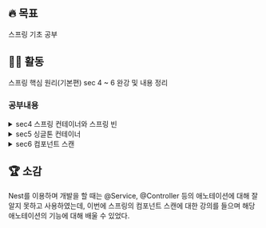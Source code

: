 ## 🔥 목표 
  스프링 기초 공부
## 👩‍💻 활동
  스프링 핵심 원리(기본편) sec 4 ~ 6 완강 및 내용 정리
  
  ### 공부내용
  <details>
  <summary>sec4 스프링 컨테이너와 스프링 빈</summary>

### 스프링 컨테이너 등록

```java
ApplicationContext applicationContext = new AnnotationConfigApplicationContext(AppConfig.class);
```

- **스프링 컨테이너**
    - `ApplicationContext` ⬅️ 인터페이스임
    - XML 기반 or 애노테이션 기반의 자바 설정 클래스로 만들 수 있음
    - 직전에 **AppConfig**를 사용했던 방식 → 애노테이션 기반의 자바 설정 클래스로 스프링 컨테이너 만듬
    - 자바 설정 클래스를 기반으로 스프링 컨테이너(`ApplicationContext`)를 만들면
        - `new AnnotationConfigApplicationContext(AppConfig.class);`
        - 해당 클래스 = **ApplicationContext 인터페이스의 구현체**
    
    <aside>
    ➕ 더 정확히는 **스프링 컨테이너**를 부를 때 **BeanFactory**, **ApplicationContext**로 구분함
    
    - `BeanFactory`를 직접 사용하는 경우는 거의 없으므로, 일반적으로 `ApplicationContext`를 **스프링 컨테이너**라 한다.
    </aside>
    

- **스프링 컨테이너 생성 과정**
    1. **스프링 컨테이너 생성**
        
        ![4-1](https://user-images.githubusercontent.com/96513157/215312516-8feaec35-fba8-446a-b270-c93084ce45f7.png)
        
        - `new AnnotationConfigApplicationContext(AppConfig.class)`
        - 스프링 컨테이너를 생성 시, 구성 정보 지정해줘야 함
            
            ex) 위에서는 `AppConfig.class`를 구성 정보로 지정함
            
    2. **스프링 빈 등록**
        
        ![4-2](https://user-images.githubusercontent.com/96513157/215312518-800f7820-66f0-44c3-9056-56d998ce12ee.png)
        
        - 스프링 컨테이너는 파라미터로 넘어온 설정 클래스 정보를 사용 → 스프링 빈을 등록
        - **빈 이름** : 메서드 이름을 사용 or 직접 부여 가능
            
            `@Bean(name="memberService2")`
            
            <aside>
            💡 **빈 이름은 항상 다른 이름을 부여**해야 함
            
            - 같은 이름 부여 시 → 다른 빈이 무시되거나, 기존 빈을 덮어버리거나 설정에 따라 오류가 발생
            </aside>
            
        
    3. **스프링 빈 의존관계 설정**
        
        ![4-3](https://user-images.githubusercontent.com/96513157/215312519-c7754503-8c89-441a-b1b6-9e2713c80a52.png)
        
        ![4-4](https://user-images.githubusercontent.com/96513157/215312521-d9fa54dc-9609-4392-a65d-7f23faf7ab38.png)
        
        - 스프링 컨테이너는 설정 정보를 참고해서 **의존관계를 주입(DI)**
        - 단순히 자바 코드를 호출하는 것 같지만, 차이가 있음 ➡️ **싱글톤 컨테이너**
        
        <aside>
        💡 스프링은 **(1)빈 생성**, **(2)의존관계 주입** 단계가 나뉨
        
        But 자바 코드로 스프링 빈을 등록 → 생성자를 호출하면서 의존관계 주입도 한번에 처리
        
        ➡️ **의존관계 자동 주입**
        
        </aside>
        

### **컨테이너에 등록된 모든 빈 조회**

- **모든 빈 출력하기** : 스프링에 등록된 모든 빈 정보를 출력 가능
    - `ac.getBeanDefinitionNames()` : 스프링에 등록된 모든 빈 이름 조회
    - `ac.getBean()` : 빈 이름으로 빈 객체(인스턴스)를 조회
    
    ```java
    class ApplicationContextInfoTest {
        AnnotationConfigApplicationContext ac =  new AnnotationConfigApplicationContext(AppConfig.class);
    
        @Test
        @DisplayName("모든 빈 출력하기")
        void findAllBean(){
            String[] beanDefinitionNames = ac.getBeanDefinitionNames();
            for (String beanDefinitionName : beanDefinitionNames) {
                Object bean = ac.getBean(beanDefinitionName);
                System.out.println("name = " + beanDefinitionName + " object = "+ bean);
            }
        }
    }
    ```
    
- **애플리케이션 빈 출력하기** : 스프링이 내부에서 사용하는 빈은 제외하고, 내가 등록한 빈만 출력 가능
    - 스프링이 내부에서 사용하는 빈은 `getRole()`로 구분 가능
        - `ROLE_APPLICATION` : 일반적으로 사용자가 정의한 빈
        - `ROLE_INFRASTRUCTURE` : 스프링이 내부에서 사용하는 빈
    
    ```java
    class ApplicationContextInfoTest {
        AnnotationConfigApplicationContext ac =  new AnnotationConfigApplicationContext(AppConfig.class);
    
        @Test
        @DisplayName("애플리케이션 빈 출력하기")
        void findApplicationBean(){
            String[] beanDefinitionNames = ac.getBeanDefinitionNames();
            for (String beanDefinitionName : beanDefinitionNames) {
                BeanDefinition beanDefinition = ac.getBeanDefinition(beanDefinitionName);
    						
    						//Role ROLE_APPLICATION: 직접 등록한 애플리케이션 빈
    						//Role ROLE_INFRASTRUCTURE: 스프링이 내부에서 사용하는 빈
                if(beanDefinition.getRole()==BeanDefinition.ROLE_APPLICATION){
                    Object bean = ac.getBean(beanDefinitionName);
                    System.out.println("name = " + beanDefinitionName + " object = "+ bean);
                }
            }
        }
    }
    ```
    

### 스프링 빈 조회 - 기본

- 스프링 컨테이너에서 스프링 빈을 찾는 가장 기본적인 조회 방법
- `ac.getBean(빈이름, 타입)`
- `ac.getBean(타입)`
- 조회 대상 스프링 빈이 없으면 예외 발생 ! ➡️ NoSuchBeanDefinitionException: No bean named 'xxxxx' available

```java
class ApplicationContextBasicFindTest {
    AnnotationConfigApplicationContext ac =  new AnnotationConfigApplicationContext(AppConfig.class);

    @Test
    @DisplayName("빈 이름으로 조회")
    void findBeanByName() {
        MemberService memberService = ac.getBean("memberService", MemberService.class);
        assertThat(memberService).isInstanceOf(MemberServiceImpl.class);
    }

    @Test
    @DisplayName("타입으로만 조회")
    void findBeanByType(){
        MemberService memberService = ac.getBean(MemberService.class);
        assertThat(memberService).isInstanceOf(MemberServiceImpl.class);
    }

    @Test
    @DisplayName("구체 타입으로 조회")
    void findBeanByName2() {
        MemberServiceImpl memberService = ac.getBean("memberService", MemberServiceImpl.class);
        assertThat(memberService).isInstanceOf(MemberServiceImpl.class);
    } //구체 타입으로 조회하면 변경시 유연성 떨어짐

    @Test
    @DisplayName("빈 이름으로 조회X") 
		void findBeanByNameX() {
        Assertions.assertThrows(NoSuchBeanDefinitionException.class, () ->
                ac.getBean("xxxxx", MemberService.class));
    } //예외 발생(조회 대상 스프링 빈 없음): NoSuchBeanDefinitionException: No bean named 'xxxxx' available
}
```

### 스프링 빈 조회 - **동일한 타입이 둘 이상**

- 타입으로 조회시, 같은 타입의 스프링 빈이 둘 이상이면 오류 발생 ➡️ 빈 이름 지정
- `ac.getBeansOfType()`을 사용하면 해당 타입의 모든 빈을 조회 가능

```java
public class ApplicationContextSameBeanFindTest {
    AnnotationConfigApplicationContext ac =  new AnnotationConfigApplicationContext(SameBeanConfig.class);

    @Test
    @DisplayName("타입만으로 조회시 같은 이름 존재하면, 오류 발생함")
    void findBeanByTypeDuplicate(){
        assertThrows(NoUniqueBeanDefinitionException.class,()->ac.getBean(MemberRepository.class));
    }

    @Test
    @DisplayName("타입만으로 조회시 같은 이름 존재하면, 빈 이름 지정하면 됨")
    void findBeanByName(){
        MemberRepository memberRepository = ac.getBean("memberRepository1", MemberRepository.class);
        assertThat(memberRepository).isInstanceOf(MemberRepository.class);
    }

    @Test
    @DisplayName("특정 타입을 모두 조회하기")
    void findAllBeanByType(){
        Map<String, MemberRepository> beansOfType = ac.getBeansOfType(MemberRepository.class);
        
				for (String key : beansOfType.keySet()) {
            System.out.println("key = "+key+" value= "+ beansOfType.get(key));
        }
        System.out.println("beansOfType = " + beansOfType);
        assertThat(beansOfType.size()).isEqualTo(2);
    }

    @Configuration
    static class SameBeanConfig{
        @Bean
        public MemberRepository memberRepository1(){
            return new MemoryMemberRepository();
        }
        @Bean
        public MemberRepository memberRepository2(){
            return new MemoryMemberRepository();
        }
    }
}
```

### 스프링 빈 조회 - **상속 관계**

- 부모 타입으로 조회 → 자식 타입도 함께 조회
➡️모든 자바 객체의 최고 부모인 **Object** 타입으로 조회하면, 모든 스프링 빈 조회됨
    
    ![4-5](https://user-images.githubusercontent.com/96513157/215312522-b4461810-5d44-415e-85ad-38629e756bc7.png)
    

```java
public class ApplicationContextExtendsFindTest {
    AnnotationConfigApplicationContext ac =  new AnnotationConfigApplicationContext(TestConfig.class);

    @Test
    @DisplayName("부모 타입으로 조회 시, 자식이 둘 이상 존재하면 중복 오류 발생")
    void findBeanByParentTypeDuplicate(){
        assertThrows(NoUniqueBeanDefinitionException.class,
                ()->ac.getBean(DiscountPolicy.class));
    }

    @Test
    @DisplayName("부모 타입으로 조회 시, 자식이 둘 이상 존재하면 빈 이름을 지정하면 됨")
    void findBeanByParentTypeBeanName(){
        DiscountPolicy rateDiscountPolicy = ac.getBean("rateDiscountPolicy",DiscountPolicy.class);
        assertThat(rateDiscountPolicy).isInstanceOf(RateDiscountPolicy.class);
    }

    @Test
    @DisplayName("특정 하위 타입으로 조회")
    void findBeanBySubType(){
        RateDiscountPolicy bean = ac.getBean(RateDiscountPolicy.class);
        assertThat(bean).isInstanceOf(RateDiscountPolicy.class);
    }

    @Test
    @DisplayName("부모 타입으로 모두 조회하기")
    void findAllBeanByParentType(){
        Map<String, DiscountPolicy> beansOfType = ac.getBeansOfType(DiscountPolicy.class);
        assertThat(beansOfType.size()).isEqualTo(2);
        for (String key : beansOfType.keySet()) {
            System.out.println("key = " + key + " value = "+beansOfType.get(key));
        }
    }

    @Test
    @DisplayName("부모 타입으로 모두 조회하기-object")
    void findAllBeanByObjectType(){
        Map<String, Object> beansOfType = ac.getBeansOfType(Object.class);
        for (String key : beansOfType.keySet()) {
            System.out.println("key = " + key + " value = "+beansOfType.get(key));
        }
    }

    @Configuration
    static class TestConfig{
        @Bean
        public DiscountPolicy rateDiscountPolicy(){
         return new RateDiscountPolicy();
        }
        @Bean
        public DiscountPolicy fixDiscountPolicy(){
            return new FixDiscountPolicy();
        }
    }
}
```

### **BeanFactory와 ApplicationContext**

![4-6](https://user-images.githubusercontent.com/96513157/215312523-31507381-5b37-4642-8825-80acfd31f82c.png)

- **BeanFactory**
    - 스프링 컨테이너의 최상위 인터페이스
    - 스프링 빈을 관리 & 조회하는 역할 담당
    - `getBean()` 제공
    - 우리가 사용했던 대부분의 기능은 **BeanFactory**가 제공하는 기능
- **ApplicationContext**
    - **BeanFactory** 기능을 모두 상속받아서 제공
    - 애플리케이션을 개발할 때는 빈을 관리하고 조회하는 기능은 물론이고, 수많은 부가기능이 필요함 !
    - ApplicatonContext가 제공하는 부가기능
        
        ![4-7](https://user-images.githubusercontent.com/96513157/215312524-eab8c39e-784e-4e8a-8686-b8100aad19b7.png)
        
        1. **메시지소스를 활용한 국제화 기능** 
            
            ex) ****한국에서 들어오면 한국어로, 영어권에서 들어오면 영어로 출력
            
        2. **환경변수** : 로컬, 개발, 운영 등을 구분해서 처리
        3. **애플리케이션 이벤트** : 이벤트 발행, 구독하는 모델을 편리하게 지원
        4. **편리한 리소스 조회** : 파일, 클래스패스, 외부 등에서 리소스를 편리하게 조회

<**정리>**

- **ApplicationContext**는 **BeanFactory**의 기능을 상속받음
- **ApplicationContext**는 빈 관리기능 + 편리한 부가 기능 제공
- **BeanFactory**를 직접 사용할 일은 거의 없음 ➡️ 부가기능이 포함된 **ApplicationContext** 사용함
- **BeanFactory**나 **ApplicationContext** = 스프링 컨테이너

### **다양한 설정 형식 지원 - 자바 코드, XML**

- 스프링 컨테이너는 다양한 형식의 설정 정보를 받아드릴 수 있게 유연하게 설계됨
    - 자바 코드, XML, Groovy 등등
    
    ![4-8](https://user-images.githubusercontent.com/96513157/215312526-7541a708-b474-4243-8c06-800f67ccf41c.png)
    
- **애노테이션 기반 자바 코드 설정 사용**
    - 지금까지 했던 것
    - `new AnnotationConfigApplicationContext(AppConfig.class)`
    - `AnnotationConfigApplicationContext` 클래스 사용 → 자바 코드로된 설정 정보를 넘기면 됨
- **XML 설정 사용**
    - 최근에는 스프링 부트를 많이 사용하면서 XML기반의 설정은 잘 사용하지 않음
    - XML을 사용하면 컴파일 없이 빈 설정 정보를 변경할 수 있는 장점 있음
    - `GenericXmlApplicationContext`를 사용하면서 xml 설정 파일을 넘기면 됨
    - **XmlAppConfig 사용 자바 코드**
        
        `ApplicationContext ac = new GenericXmlApplicationContext("appConfig.xml");`
        
    - **xml 기반의 스프링 빈 설정 정보**
        
        ```java
        <?xml version="1.0" encoding="UTF-8"?>
        <beans xmlns="http://www.springframework.org/schema/beans"
               xmlns:xsi="http://www.w3.org/2001/XMLSchema-instance"
               xsi:schemaLocation="http://www.springframework.org/schema/beans http://www.springframework.org/schema/beans/spring-beans.xsd">
        
            <bean id="memberService" class="hello.core.member.MemberServiceImpl">
                <constructor-arg name="memberRepository" ref="memberRepository"/>
            </bean>
        
            <bean id="memberRepository" class="hello.core.member.MemoryMemberRepository"/>
        
            <bean id="orderService" class="hello.core.order.OrderServiceImpl">
                <constructor-arg name="memberRepository" ref="memberRepository"/>
                <constructor-arg name="discountPolicy" ref="discountPolicy"/>
            </bean>
            <bean id="discountPolicy" class="hello.core.discount.RateDiscountPolicy"/>
        </beans>
        ```
        
        <aside>
        💡 xml 기반의 appConfig.xml 스프링 설정 정보와 자바 코드로 된 AppConfig.java 설정 정보가 비슷하다는 것을 알 수 있음
        
        </aside>
        

### **스프링 빈 설정 메타 정보 - BeanDefinition**

- **역할과 구현을 개념적으로 나눔 → 다양한 설정 형식을 지원**
    - XML을 읽어서 **BeanDefinition**을 만듬
    - 자바 코드를 읽어서 **BeanDefinition**을 만듬
    - **스프링 컨테이너**는 오직 BeanDefinition만 알면 됨
- **BeanDefinition = 빈 설정 메타정보**
    - `@Bean` , `<bean>` 당 각각 하나씩 메타 정보 생성됨
- 스프링 컨테이너는 위의 메타정보를 기반으로 스프링 빈 생성
    
    ![4-9](https://user-images.githubusercontent.com/96513157/215312527-a771d620-87f2-4fdd-97ee-20f00b56376f.png)
    
    ![4-10](https://user-images.githubusercontent.com/96513157/215312528-80f0c7f5-5322-4fc8-b92d-46cf62b558f1.png)
    
    - `AnnotationConfigApplicationContext` : `AnnotatedBeanDefinitionReader`를 사용해서
    **AppConfig.class** 읽음 → **BeanDefinition** 생성
    - `GenericXmlApplicationContext` : `XmlBeanDefinitionReader`를 사용해서 **appConfig.xml** 설정 정보 읽음 → **BeanDefinition** 생성
    - 새로운 형식의 설정 정보가 추가되면, `XxxBeanDefinitionReader`를 만들어서 **BeanDefinition**
    생성하면 됨
- **BeanDefinition 정보**
    - **BeanClassName** : 생성할 빈의 클래스명(자바 설정처럼 팩토리 역할의 빈을 사용하면 없음)
    - **factoryBeanName** : 팩토리 역할의 빈을 사용할 경우 이름 *ex) appConfig*
    - **factoryMethodName** : 빈을 생성할 팩토리 메서드 지정 *ex) memberService*
    - **Scope** : 싱글톤(기본값)
    - **lazyInit** : 스프링 컨테이너를 생성할 때 빈을 생성하는 것이 아니라, 실제 빈을 사용할 때까지 최대한
    생성을 지연처리 하는지 여부
    - **InitMethodName** : 빈을 생성하고, 의존관계를 적용한 뒤에 호출되는 초기화 메서드명
    - **DestroyMethodName** : 빈의 생명주기가 끝나서 제거하기 직전에 호출되는 메서드명
    - **Constructor arguments, Properties** : 의존관계 주입에서 사용 (자바 설정처럼 팩토리 역할의 빈을 사용하면 없음)
    

<**정리>**

- **BeanDefinition**을 직접 생성해서 **스프링 컨테이너**에 등록 가능함
- 스프링이 다양한 형태의 **설정 정보**를 **BeanDefinition**으로 추상화해서 사용함
  </details>
  
  <details>
  <summary>sec5 싱글톤 컨테이너</summary>

**웹 애플리케이션과 싱글톤**

- 대부분의 스프링 애플리케이션 = **웹 애플리케이션** (웹이 아닌 애플리케이션 개발도 얼마든지
개발 가능) ➡️ 웹 애플리케이션은 보통 여러 고객이 동시에 요청
    
    ![5-1](https://user-images.githubusercontent.com/96513157/215772487-44f44c07-4649-4386-b546-4630b356e193.png)
    

- **AppConfig** (스프링 없는 순수한 DI 컨테이너)
    - 요청을 할 때마다 객체를 새로 생성
        
        ```java
        public class SingletonTest {
        	
        	@Test
        	@DisplayName("스프링 없는 순수한 DI 컨테이너")
        	void pureContainer() {
        			AppConfig appConfig = new AppConfig();
        			//1. 조회: 호출할 때 마다 객체를 생성
        			MemberService memberService1 = appConfig.memberService();
        			
        			//2. 조회: 호출할 때 마다 객체를 생성
        			MemberService memberService2 = appConfig.memberService();
        
        			//참조값이 다른 것을 확인
        			System.out.println("memberService1 = " + memberService1); 
        			System.out.println("memberService2 = " + memberService2);
              
        			//memberService1 != memberService2
              assertThat(memberService1).isNotSameAs(memberService2);
        	}
        }
        ```
        
        ➡️ 고객 트래픽이 초당 100이 나오면 초당 100개 객체가 생성되고 소멸됨 (메모리 낭비)
        
        ➡️ 해결방안은 해당 객체가 딱 1개만 생성되고, 공유하도록 설계 = **싱글톤 패턴**
        

### 싱글톤 패턴

- **싱글톤 패턴**
    - 클래스의 인스턴스가 딱 1개만 생성되는 것을 보장하는 디자인 패턴
    - 객체 인스턴스 2개 이상 생성하지 못하도록 막아야 됨
        - **private** 생성자를 사용해서 외부에서 임의로 new 키워드를 사용하지 못하도록 막아야 됨
    
    ```java
    public class SingletonService {
    
    	//1. static 영역에 객체를 딱 1개만 생성해둔다.
    	private static final SingletonService instance = new SingletonService();
    	
    	//2. public으로 열어서 객체 인스턴스가 필요하면 이 static 메서드를 통해서만 조회하도록 허용한다.
      public static SingletonService getInstance() {
    		return instance;
    	}
    
    	//3. 생성자를 private으로 선언해서 외부에서 new 키워드를 사용한 객체 생성을 못하게 막는다. 
    	private SingletonService() {
    	}
    public void logic() { System.out.println("싱글톤 객체 로직 호출");
    } }
    ```
    
    1. **static 영역**에 **객체 instance**를 미리 하나 생성해서 올려둠
    2. 해당 객체 인스턴스가 필요하면 오직 `getInstance()`메서드를 통해서만 조회 가능
        
        + 해당 메서드를 호출하면 항상 같은 인스턴스 반환
        
    3. 딱 1개의 객체 인스턴스만 존재해야 함 ➡️ 생성자를 **private**으로 막아서 혹시라도 외부에서 `new`키워드로 객체 인스턴스가 생성되는 것을 막음
        
        ```java
        @Test
        @DisplayName("싱글톤 패턴을 적용한 객체 사용") public void singletonServiceTest() {
        //private으로 생성자를 막아두었다. 컴파일 오류가 발생한다. //new SingletonService();
        //1. 조회: 호출할 때 마다 같은 객체를 반환
        SingletonService singletonService1 = SingletonService.getInstance();
        //2. 조회: 호출할 때 마다 같은 객체를 반환
        SingletonService singletonService2 = SingletonService.getInstance();
        //참조값이 같은 것을 확인
        System.out.println("singletonService1 = " + singletonService1); System.out.println("singletonService2 = " + singletonService2);
                // singletonService1 == singletonService2
                assertThat(singletonService1).isSameAs(singletonService2);
                singletonService1.logic();
        }
        ```
        

- **싱글톤 패턴 문제점**
    - 싱글톤 패턴을 구현하는 코드 자체가 많이 들어감
    - 의존관계상 클라이언트가 구체 클래스에 의존함 (DIP 위반)
    - 클라이언트가 구체 클래스에 의존함 (OCP 원칙 위반 가능성 높음)
    - 테스트하기 어려움

### 싱글톤 컨테이너

- 스프링 컨테이너 → 싱글톤 패턴의 문제점 해결 + 객체 인스턴스를 싱글톤(1개만 생성)으로
관리
    
    <aside>
    💡 지금까지 우리가 학습한 스프링 빈 = 싱글톤으로 관리되는 빈
    
    </aside>
    
- **싱글톤 컨테이너**
    - **싱글톤 컨테이너** : 싱글턴 패턴을 적용하지 않아도, 객체 인스턴스를 싱글톤으로 관리
    - **컨테이너** : 객체를 하나만 생성해서 관리
    - **스프링 컨테이너** → 싱글톤 컨테이너 역할
        - **싱글톤 레지스트리** : 싱글톤 객체 생성+관리하는 기능
        - 싱글턴 패턴의 모든 단점을 해결
            - 싱글톤 패턴을 위한 지저분한 코드가 들어가지 않아도 됨
            - DIP, OCP, 테스트, private 생성자로부터 자유롭게 싱글톤 사용 가능
    
- 고객의 요청이 올 때마다 객체를 생성하는 것이 아니라, 이미 만들어진 객체를 공유해서 효율적으로 재사용
    
    ![5-2](https://user-images.githubusercontent.com/96513157/215772506-b5e6818d-ebb9-4930-96e9-ad85a55154cd.png)
    
    스프링 컨테이너 적용 후
    

### 싱글톤 방식의 주의점

- 객체 인스턴스를 하나만 생성해서 공유하는 **싱글톤 방식**은 여러 클라이언트가 하나의 같은 객체 인스턴스를 공유함
    
    ➡️ 싱글톤 객체는 상태를 유지(stateful)하게 설계하면 안됨 
    
    ```java
    package hello.core.singleton;
    
    public class StatefulService {
    
    		private int price; //상태를 유지하는 필드
    		
    		public void order(String name, int price) { 
    				System.out.println("name = " + name + " price = " + price); 
    				this.price = price; //문제 지점
    		}
        
    		public int getPrice() {
              return price;
    		}
    }
    ```
    
    ```java
    public class StatefulServiceTest {
    
        @Test
    		void statefulServiceSingleton() {
    
    				ApplicationContext ac = new AnnotationConfigApplicationContext(TestConfig.class);
            StatefulService statefulService1 = ac.getBean("statefulService",StatefulService.class);
            StatefulService statefulService2 = ac.getBean("statefulService", StatefulService.class);
    				
    				//**ThreadA** : A사용자 10000원 주문
    				statefulService1.order("userA", 10000);
    
    				//**ThreadB** : B사용자 20000원 주문 
    				statefulService2.order("userB", 20000);
    
    				//**ThreadA** : 사용자A 주문 금액 조회
    				int price = statefulService1.getPrice();
    				
    				//**ThreadA**: 사용자A 기대값=10000원, 결과값=20000원 출력
    				System.out.println("price = " + price);
            Assertions.assertThat(statefulService1.getPrice()).isEqualTo(20000);
        }
    ```
    
    - 가정 : ThreadA가 **사용자A** 코드를 호출 & ThreadB가 **사용자B** 코드를 호출
    - `StatefulService`의 `price`필드 → 공유되는 필드 but 특정 클라이언트가 값 변경함
    - **사용자A**의 주문금액은 10000원이 되어야 하는데, 20000원이라는 결과 나옴
        
        ➡️ 공유필드는 조심해야 함! 스프링 빈은 항상 무상태(stateless)로 설계할 것
        
- **무상태(stateless)**로 설계해야 됨
    - 특정 클라이언트에 의존적인 필드가 있으면 안됨
    - 특정 클라이언트가 값을 변경할 수 있는 필드가 있으면 안됨
    - 가급적 읽기만 가능해야 함
    - 필드 대신에 자바에서 공유되지 않는 지역변수, 파라미터, ThreadLocal 등 사용해야 함

### @Configuration과 바이트코드 조작의 마법

- 스프링 컨테이너 = 싱글톤 레지스트
    
    ➡️ 스프링 빈이 싱글톤이 되도록 보장해주어야 함 but 스프링이 자바 코드까지 어떻게 하기는 어려움
    
    ➡️ 스프링은 클래스의 바이트코드를 조작하는 라이브러리(CGLIB)를 사용함
    
    (`@Configuration`을 적용한 **AppConfig**에 의한 것)
    

```java
@Test
void configurationDeep() {
      ApplicationContext ac = new AnnotationConfigApplicationContext(AppConfig.class);
			
			//AppConfig도 스프링 빈으로 등록된다.
			AppConfig bean = ac.getBean(AppConfig.class);

			System.out.println("bean = " + bean.getClass());
			//출력: bean = class hello.core.AppConfig$$EnhancerBySpringCGLIB$$bd479d70
}
```

- `AnnotationConfigApplicationContext`에 파라미터로 넘긴 값 → 스프링 빈으로 등록됨
    
    ➡️ AppConfig도 스프링 빈이 됨
    
- AppConfig 스프링 빈을 조회해서 클래스 정보를 출력한 결과를 보면, 예상과는 다르게 클래스 명에 **xxxCGLIB**가 붙어있음
    
    ![5-3](https://user-images.githubusercontent.com/96513157/215772515-ff46e0d5-c37b-4197-9a58-715d0fa26697.png)
    
    ➡️ 내가 만든 클래스가 아니라, 스프링이 **바이트코드 조작 라이브러리(CGLIB)**를 사용해서 **AppConfig** 클래스를 상속받은 **임의의 다른 클래스**를 만들고, 그 다른 클래스를 **스프링 빈**으로 등록한 것
    
- **AppConfig@CGLIB**에 의해  ****`@Bean`이 붙은 메서드마다 이미 스프링 빈이 존재하면, 존재하는 빈을 반환 & 스프링 빈이 없으면, 생성해서 스프링 빈으로 등록하고 반환하는 코드가 동적으로 만듬
    
    ➡️ 덕분에 싱글톤이 보장됨
    

- **@Configuration을 적용하지 않고, @Bean만 적용하면 어떻게 될까?**
    - `@Configuration`을 붙이면 바이트코드를 조작하는 CGLIB 기술을 사용해서 **싱글톤**을 보장함
    - `@Configuration`을 지우고, `@Bean`만 적용하고 똑같이 코드를 실행하면
        
        ➡️ 출력 결과 : bean = class hello.core.AppConfig
        
    - **AppConfig**가 CGLIB 기술 없이 순수한 **AppConfig**로 스프링 빈에 등록된 것을 확인 가능

<**정리>**

- `@Bean`만 사용해도 스프링 빈으로 등록되지만, 싱글톤을 보장하지 않음
    - `memberRepository()`처럼 의존관계 주입이 필요해서 메서드를 직접 호출할 때, 싱글톤을 보장하지 않음
- 스프링 설정 정보는 항상 **@Configuration**을 사용하기 !
  </details>
  
  <details>
  <summary>sec6 컴포넌트 스캔</summary>
### **컴포넌트 스캔과 의존관계 자동 주입 시작하기**

- 스프링은 설정 정보가 없어도, 자동으로 스프링 빈을 등록하는 **컴포넌트 스캔** 기능 제공
- 의존관계도 자동으로 주입하는 **@Autowired** 기능도 제공

1. **컴포넌트 스캔** 
    
    : `@Component`애노테이션이 붙은 클래스를 스캔 → 스프링 빈으로 등록 
    
    ```java
    @Configuration
    @ComponentScan(
        excludeFilters = @Filter(type = FilterType.ANNOTATION, classes = Configuration.class))
    
    public class AutoAppConfig {
    
    }
    ```
    
    - **컴포넌트 스캔**을 사용하려면 먼저 `@ComponentScan`을 설정 정보에 붙여주면 됨
    - 기존의 AppConfig와는 다르게 `@Bean`으로 등록한 클래스가 하나도 없음
    
	<aside>
		
	💡 참고 : 컴포넌트 스캔을 사용하면 `@Configuration`이 붙은 설정 정보도 자동으로 등록됨 → **AppConfig**, **TestConfig** 등 앞서 만들어두었던 설정 정보도 함께 등록되고 실행됨 → `excludeFilters`를 이용해서 설정정보는 컴포넌트 스캔 대상에서 제외함

	💡 참고 : `@Configuration`이 컴포넌트 스캔의 대상이 된 이유도 `@Configuration` 소스코드를 열어보면 `@Component` 애노테이션이 붙어있기 때문

	</aside>
![6-1](https://user-images.githubusercontent.com/96513157/215813096-aba7e9fd-0e93-45be-8f2b-3b083cd951ab.png)

- `@ComponentScan`은 `@Component`가 붙은 모든 클래스를 **스프링 빈**으로 등록
- 스프링 빈의 기본 이름 = 클래스명 (맨 앞글자만 소문자)
    - **빈 이름 기본 전략:** MemberServiceImpl 클래스 ➡️ *memberServiceImpl*
    - **빈 이름 직접 지정:** @Component("*memberService2*")

2. **의존관계 자동 주입** 
    
    : `@Autowired` 사용 → 생성자에서 여러 의존관계도 한번에 주입받음
    
    ![6-2](https://user-images.githubusercontent.com/96513157/215813121-f375c9a3-34a9-45db-891f-687d0b9e5dc8.png)
    
    - 생성자에 `@Autowired`를 지정 ➡️ 스프링 컨테이너가 자동으로 해당 스프링 빈을 찾아서 주입
    - 기본 조회 전략 : 타입이 같은 빈을 찾아서 주입
    
    (`getBean(MemberRepository.class)`와 동일하다고 이해하면 됨)
    

    ![6-3](https://user-images.githubusercontent.com/96513157/215813138-5218493d-7412-407a-99e5-809152e407b5.png)

    - 생성자에 파라미터가 많아도 다 찾아서 자동으로 주입

### 탐색 위치와 기본 스캔 대상

1. **탐색할 패키지의 시작 위치 지정**
    
    : 모든 자바 클래스를 컴포넌트 스캔하면 시간이 오래 걸림 ➡️ 꼭 필요한 위치부터 탐색하도록 시작 위치 지정
    
    ```java
    @ComponentScan(
              basePackages = "hello.core",
    }
    ```
    
    - **basePackages** : 탐색할 패키지의 시작 위치를 지정함 (이 패키지를 포함해서 하위 패키지를 모두 탐색)
        - `basePackages = {"hello.core", "hello.service"}` ⬅️ 이렇게 여러 시작 위치 지정 가능
    - **basePackageClasses** : 지정한 클래스의 패키지를 탐색 시작 위치로 지정함
    - 지정하지 않으면 `@ComponentScan`이 붙은 설정 정보 클래스의 패키지가 시작 위치 됨

- **권장하는 방법**
    
    : 패키지 위치를 지정하지 않고, 설정 정보 클래스의 위치를 프로젝트 최상단에 두는 것
    
    (최근 스프링 부트도 이 방법을 기본으로 제공함)
    
    ex) *<프로젝트 구조 >*
    
    > *com.hello
    com.hello.serivce
    com.hello.repository*
    > 
    - *com.hello* (프로젝트 시작 루트) ➡️ 메인 설정 정보(like **AppConfig**)를 둠 + `@ComponentScan` 애노테이션 붙임 + **basePackages** 지정 생략
        
        ➡️ *com.hello* 포함한 하위 = 모두 자동으로 컴포넌트 스캔의 대상이 됨
        

2. **컴포넌트 스캔 기본 대상**
    
    : @Component 뿐만 아니라 다음과 내용도 추가로 대상에 포함
    
    - `@Component` : 컴포넌트 스캔에서 사용
    - `@Controlller` : 스프링 MVC 컨트롤러에서 사용
    - `@Service` : 스프링 비즈니스 로직에서 사용
    - `@Repository` : 스프링 데이터 접근 계층에서 사용
    - `@Configuration` : 스프링 설정 정보에서 사용
    
    해당 클래스의 소스 코드를 보면 `@Component`를 포함하고 있는 것을 알 수 있음
    
    ```java
      @Component
      public @interface Controller {
      }
    
      @Component
      public @interface Service {
      }
    
      @Component
      public @interface Configuration {
      }
    ```
    

<aside>
💡 참고: 애노테이션에는 상속관계는 없음 ➡️ 위와 같이 애노테이션이 특정 애노테이션을 들고 있는 것을 인식할 수 있는 것 = 스프링이 지원하는 기능 (자바 언어가 지원하는 기능 아님)

</aside>

다음 애노테이션이 있으면 스프링은 컴포넌트 스캔의 용도 뿐만 아니라 부가 기능 수행함

- `@Controller` : 스프링 MVC 컨트롤러로 인식
- `@Repository` : 스프링 데이터 접근 계층으로 인식하고, 데이터 계층의 예외를 스프링 예외로 변환
- `@Configuration` : 앞서 보았듯이 스프링 설정 정보로 인식하고, 스프링 빈이 싱글톤을 유지하도록 추가 처리
- `@Service` : @Service 는 특별한 처리를 하지 않음 But 개발자들이 비즈니스 계층을 인식하는데 도움

<aside>
💡 참고: useDefaultFilters 옵션은 기본으로 켜져있음. 해당 옵션을 끄면 기본 스캔 대상들이 제외됨

</aside>

### 필터

- **includeFilters** : 컴포넌트 스캔 대상을 추가로 지정
    
    <aside>
    💡 `@Component`면 충분하기 때문에, `includeFilters`를 사용할 일은 거의 없음 !
    
    </aside>
    
- **excludeFilters** : 컴포넌트 스캔에서 제외할 대상을 지정

- **FilterType 옵션**
    1. **ANNOTATION** : 기본값, 애노테이션을 인식해서 동작
    ex) `org.example.SomeAnnotation`
    2. **ASSIGNABLE_TYPE** : 지정한 타입과 자식 타입을 인식해서 동작
    ex) `org.example.SomeClass`
    3. **ASPECTJ** : AspectJ 패턴 사용
    ex) `org.example..*Service+`
    4. **REGEX** : 정규 표현식
    ex) `org\.example\.Default.*`
    5. **CUSTOM** : TypeFilter 이라는 인터페이스를 구현해서 처리
    ex) `org.example.MyTypeFilter`

### 중복 등록과 충돌

컴포넌트 스캔에서 같은 빈 이름을 등록할 경우

1. *자동빈등록vs자동빈등록*
2. *수동빈등록vs자동빈등록*

1. **자동 빈 등록 vs 자동 빈 등록**
    
    컴포넌트 스캔에 의해 자동으로 스프링 빈이 등록되는데, 그 이름이 같은 경우 
    
    ➡️ 스프링은 오류를 발생시킴
    
    **ConflictingBeanDefinitionException** 예외 발생
    
2. **수동 빈 등록 vs 자동 빈 등록**
    
    이 경우 수동 빈 등록이 우선권 가짐 (수동 빈이 자동 빈을 오버라이딩)
    
    **수동 빈 등록시 남는 로그**
    
    ```
    Overriding bean definition for bean 'memoryMemberRepository' with a different
    definition: replacing
    ```
    
    (최근 스프링 부트에서는 수동 빈 등록과 자동 빈 등록이 충돌나면 오류 발생하도록 기본 값을 바꿈)
    

**수동 빈 등록, 자동 빈 등록 오류 시 스프링 부트 에러**
    ```
	Consider renaming one of the beans or enabling overriding by setting
spring.main.allow-bean-definition-overriding=true
	      ```
	  
  </details>
  
## 🏆 소감 

Nest를 이용하며 개발을 할 때는 @Service, @Controller 등의 애노테이션에 대해 잘 알지 못하고 사용하였는데, 이번에 스프링의 컴포넌트 스캔에 대한 강의를 들으며 해당 애노테이션의 기능에 대해 배울 수 있었다.	 
